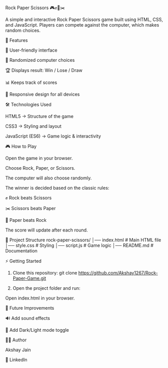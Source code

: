 Rock Paper Scissors 🎮✊📄✂️

A simple and interactive Rock Paper Scissors game built using HTML, CSS, and JavaScript.
Players can compete against the computer, which makes random choices.

🚀 Features

🎨 User-friendly interface

🤖 Randomized computer choices

🏆 Displays result: Win / Lose / Draw

📊 Keeps track of scores

📱 Responsive design for all devices

🛠️ Technologies Used

HTML5 → Structure of the game

CSS3 → Styling and layout

JavaScript (ES6) → Game logic & interactivity

🎮 How to Play

Open the game in your browser.

Choose Rock, Paper, or Scissors.

The computer will also choose randomly.

The winner is decided based on the classic rules:

✊ Rock beats Scissors

✂️ Scissors beats Paper

📄 Paper beats Rock

The score will update after each round.

📂 Project Structure
rock-paper-scissors/
│── index.html   # Main HTML file
│── style.css    # Styling
│── script.js    # Game logic
│── README.md    # Documentation

⚡ Getting Started
1. Clone this repository:
git clone https://github.com/Akshay1267/Rock-Paper-Game.git

2. Open the project folder and run:

Open index.html in your browser.

📌 Future Improvements

🔊 Add sound effects

🌙 Add Dark/Light mode toggle

👨‍💻 Author

Akshay Jain

💼 LinkedIn

